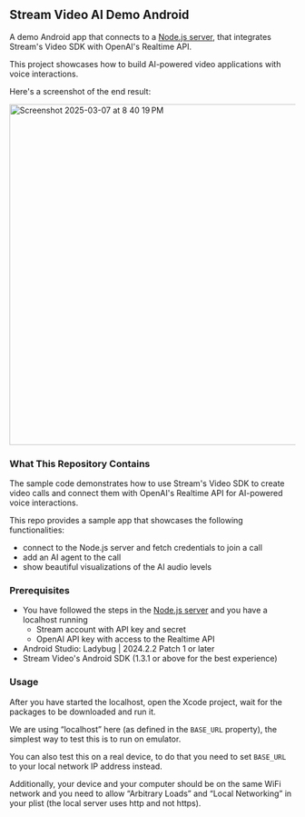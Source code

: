 ## Stream Video AI Demo Android

A demo Android app that connects to a [Node.js server](https://github.com/GetStream/openai-tutorial-node), that integrates Stream's Video SDK with OpenAI's Realtime API.

This project showcases how to build AI-powered video applications with voice interactions.

Here's a screenshot of the end result:

<img height="600" alt="Screenshot 2025-03-07 at 8 40 19 PM" src="https://github.com/user-attachments/assets/56e2b587-4128-4db6-932f-eddeb30f1065" alt="Emulator Screenshot"/>

### What This Repository Contains

The sample code demonstrates how to use Stream's Video SDK to create video calls and connect them with OpenAI's Realtime API for AI-powered voice interactions.

This repo provides a sample app that showcases the following functionalities:
- connect to the Node.js server and fetch credentials to join a call
- add an AI agent to the call
- show beautiful visualizations of the AI audio levels

### Prerequisites

- You have followed the steps in the [Node.js server](https://github.com/GetStream/openai-tutorial-node) and you have a localhost running
    - Stream account with API key and secret
    - OpenAI API key with access to the Realtime API
- Android Studio: Ladybug | 2024.2.2 Patch 1 or later
- Stream Video's Android SDK (1.3.1 or above for the best experience)

### Usage

After you have started the localhost, open the Xcode project, wait for the packages to be downloaded and run it.

We are using “localhost” here (as defined in the `BASE_URL` property), the simplest way to test this is to run on emulator.

You can also test this on a real device, to do that you need to set `BASE_URL` to your local network IP address instead.

Additionally, your device and your computer should be on the same WiFi network and you need to allow “Arbitrary Loads” and “Local Networking” in your plist (the local server uses http and not https).

